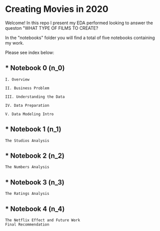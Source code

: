 # Creating Movies in 2020

Welcome! In this repo I present my EDA performed looking to answer the queston "WHAT TYPE OF FILMS TO CREATE?

In the "notebooks" folder you will find a total of five notebooks containing my work. 

Please see index below:

## * Notebook 0 (n_0)

    I. Overview

    II. Business Problem

    III. Understanding the Data

    IV. Data Preparation

    V. Data Modeling Intro

## * Notebook 1 (n_1)

    The Studios Analysis

## * Notebook 2 (n_2)

    The Numbers Analysis

## * Notebook 3 (n_3)

    The Ratings Analysis

## * Notebook 4 (n_4)

    The Netflix Effect and Future Work
    Final Recommendation
